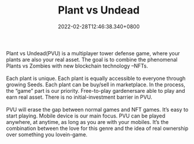 ﻿---
title: "Plant vs Undead"
description: "Grow your NFT garden!"
lead: "Grow your NFT garden!"
date: 2022-02-28T12:46:38.340+0800
lastmod: 2022-02-28T12:46:38.340+0800
draft: false
featuredImage: ["100_plant-vs-undead.jpg"]
score: "0"
status: "Beta"
blockchain: ["Binance"]
nft_support: "Yes"
free_to_play: "Crypto"
play_to_earn: ["NFT","Crypto"]
website: "https://plantvsundead.com/?utm_source=PlayToEarn.net&utm_medium=organic&utm_campaign=gamepage"
twitter: "https://twitter.com/vs_nft"
discord: "https://discord.com/invite/J7NNxqG9Sj"
telegram: "https://t.me/plantvsundead"
github: 
youtube: "https://www.youtube.com/channel/UCY3WcftIDMaXkSU7_XXGsVA"
twitch: 
facebook: "https://www.facebook.com/PvUNFTGarden/"
instagram: 
reddit: 
medium: "https://plantvsundead.medium.com/"
steam: 
gitbook: 
googleplay: 
appstore: 

  
    
categories: ["games"]
games: ["Tower-Defense"]
toc: false
pinned: false
weight: 
---
Plant vs Undead(PVU) is a multiplayer tower defense game, where your plants are also your real asset. The goal is to combine the phenomenal Plants vs Zombies with new blockchain technology –NFTs. <br> <br> Each plant is unique. Each plant is equally accessible to everyone through growing Seeds. Each plant can be buy/sell in marketplace. In the process, the “game” part is our priority. Free-to-play gardenersare able to play and earn real asset. There is no initial-investment barrier in PVU.<br> <br> PVU will erase the gap between normal games and NFT games. It’s easy to start playing. Mobile device is our main focus. PVU can be played anywhere, at anytime, as long as you are with your mobiles. It’s the combination between the love for this genre and the idea of real ownership over something you lovein-game.